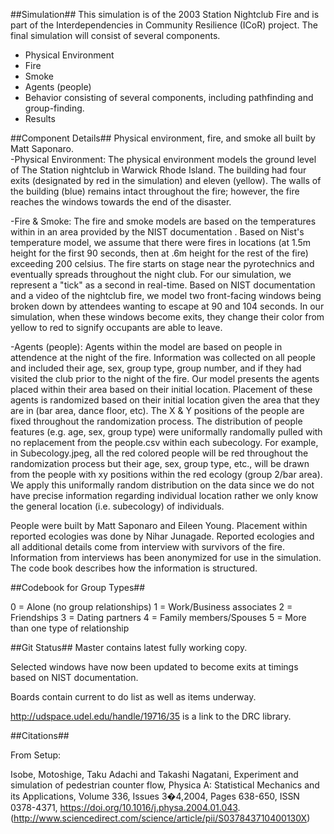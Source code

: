 ##Simulation##
This simulation is of the 2003 Station Nightclub Fire and is part of the Interdependencies in Community Resilience (ICoR) project. The final simulation will consist of several components.

* Physical Environment
* Fire
* Smoke
* Agents (people)
* Behavior consisting of several components, including pathfinding and group-finding.
* Results
 

##Component Details##
Physical environment, fire, and smoke all built by Matt Saponaro.  
  -Physical Environment: The physical environment models the ground level of The Station nightclub in Warwick
  Rhode Island. The building had four exits (designated by red in the simulation) and eleven (yellow).
  The walls of the building (blue) remains intact throughout the fire; however, the fire reaches the windows
  towards the end of the disaster.

 -Fire & Smoke: The fire and smoke models are based on the temperatures within in an area provided by the NIST
documentation <insert ref>. Based on Nist's temperature model, we assume that there were fires in locations
(at 1.5m height for the first 90 seconds, then at .6m height for the rest of the fire) exceeding 200 celsius.
The fire starts on stage near the pyrotechnics and eventually spreads throughout the night club.
For our simulation, we represent a "tick" as a second in real-time. Based on NIST documentation <insert ref>
and a video of the nightclub fire, we model two front-facing windows being broken down by attendees wanting to
escape at 90 and 104 seconds. In our simulation, when these windows become exits, they change their color from
yellow to red to signify occupants are able to leave.
 
 -Agents (people): Agents within the model are based on people in attendence at the night of the fire. Information was
 collected on all people and included their age, sex, group type, group number, and if they had visited the club prior
 to the night of the fire. Our model presents the agents placed within their area based on their initial location.
 Placement of these agents is randomized based on their initial location given the area that they are in (bar area, dance floor,
 etc).
  The X & Y positions of the people are fixed throughout the randomization process. The distribution of people features 
  (e.g. age, sex, group type) were uniformally randomally pulled with no replacement from the people.csv within each
  subecology. For example, in Subecology.jpeg, all the red colored people will be red throughout the randomization process
  but their age, sex, group type, etc., will be drawn from the people with xy positions within the red ecology (group 2/bar area).
  We apply this uniformally random distribution on the data since we do not have precise information regarding individual location
  rather we only know the general location (i.e. subecology) of individuals.
  
	
People were built by Matt Saponaro and Eileen Young. Placement within reported ecologies was done by Nihar Junagade.
Reported ecologies and all additional details come from interview with survivors of the fire.
Information from interviews has been anonymized for use in the simulation. The code book describes how the
information is structured.

##Codebook for Group Types##

0 = Alone (no group relationships)
1 = Work/Business associates
2 = Friendships
3 = Dating partners
4 = Family members/Spouses
5 = More than one type of relationship


##Git Status##
Master contains latest fully working copy.

Selected windows have now been updated to become exits at timings based on NIST documentation.

Boards contain current to do list as well as items underway.

http://udspace.udel.edu/handle/19716/35 is a link to the DRC library.

##Citations##

From Setup:

Isobe, Motoshige, Taku Adachi and Takashi Nagatani, Experiment and simulation of pedestrian counter flow, Physica A: Statistical Mechanics and its Applications,
Volume 336, Issues 3�4,2004, Pages 638-650, ISSN 0378-4371,
https://doi.org/10.1016/j.physa.2004.01.043. (http://www.sciencedirect.com/science/article/pii/S037843710400130X)